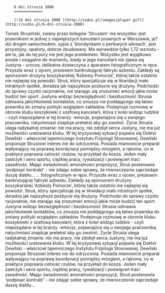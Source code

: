 
        6 dni strusia 2000 
        =============
        
        [![6 dni strusia 2000 ](http://vidos.pl/images/player.gif)](http://vidos.pl/6-dni-strusia-2000)
        
        
 Tomek Strusiński, zwany przez kolegów 'Strusiem' ma wszystko: jest prawnikiem w jednej z największych kancelarii prawnych w Warszawie, je?dzi drogim samochodem, sypia z 'blondynkami o perłowych włosach', jest przystojny, opalony, dobrze zbudowany. Ma wprawdzie tylko 1,72 wzrostu - ale to, jak do tej pory nie jest jego problemem. Wszystko jest wyjątkowo proste i osiągalne do momentu, kiedy w jego kancelarii nie zjawa się Justyna - urocza, delikatna dziewczyna z aparatem fotograficznym w ręce. Przyszła wraz z ojcem, prezesem bankrutującej fabryki azbestu. Zakłady są sponsorem drużyny koszykarskiej 'Azbesty Pomorze', której także ostatnio nie najlepiej się powodzi. Struś, który specjalizuje się w likwidacji mało intratnych spółek, doradza jak najszybsze pozbycie się drużyny. Podchodzi do sprawy czysto racjonalnie, nie starając się zrozumieć emocji jakie może budzić ten sport. Justyna widząc bezwzględność i bezduszność Strusia odmawia jakichkolwiek kontaktów, co zmusza nie poddającego się łatwo prawnika do zmiany polityki względem zakładów. Podejmuje rozmowę w obronie klubu koszykówki z szefową kancelarii, która z kolei widząc ludzkie - czyli niepożądane w tej branży -emocje, pojawiajżce się u swojego pracownika, natychmiast znajduje pretekst aby go zwolnić. Życie Strusia ulega radykalnej zmianie: nie ma pracy, nie zdobył serca Justyny, nie ma już możliwości uratowania klubu. W tej kryzysowej sytuacji pojawia się Doktor Dewilski - właściciel tajemniczego Instytutu Fizjologii Stosowanej. Dewilski proponuje Strusiowi interes nie do odrzucenia. Posiada mianowicie preparat wpływający na poprawę koordynacji pomiędzy mózgiem, a rękoma, co w praktyce poprawia celność rzutów, na przykład do kosza. Jeden mały zastrzyk i sens sportu, ciężkiej pracy, rywalizacji i poświęceń traci zasadność. Mając świadomość amoralności propozycji, Struś postanawia 'podpisać kontrakt' - nie zdając sobie sprawy, że równoczesnie zaprzedaje duszę diabłu...   ... fotograficznym w ręce. Przyszła wraz z ojcem, prezesem bankrutującej fabryki azbestu. Zakłady są sponsorem drużyny koszykarskiej 'Azbesty Pomorze', której także ostatnio nie najlepiej się powodzi. Struś, który specjalizuje się w likwidacji mało intratnych spółek, doradza jak najszybsze pozbycie się drużyny. Podchodzi do sprawy czysto racjonalnie, nie starając się zrozumieć emocji jakie może budzić ten sport. Justyna widząc bezwzględność i bezduszność Strusia odmawia jakichkolwiek kontaktów, co zmusza nie poddającego się łatwo prawnika do zmiany polityki względem zakładów. Podejmuje rozmowę w obronie klubu koszykówki z szefową kancelarii, która z kolei widząc ludzkie - czyli niepożądane w tej branży -emocje, pojawiajżce się u swojego pracownika, natychmiast znajduje pretekst aby go zwolnić. Życie Strusia ulega radykalnej zmianie: nie ma pracy, nie zdobył serca Justyny, nie ma już możliwości uratowania klubu. W tej kryzysowej sytuacji pojawia się Doktor Dewilski - właściciel tajemniczego Instytutu Fizjologii Stosowanej. Dewilski proponuje Strusiowi interes nie do odrzucenia. Posiada mianowicie preparat wpływający na poprawę koordynacji pomiędzy mózgiem, a rękoma, co w praktyce poprawia celność rzutów, na przykład do kosza. Jeden mały zastrzyk i sens sportu, ciężkiej pracy, rywalizacji i poświęceń traci zasadność. Mając świadomość amoralności propozycji, Struś postanawia 'podpisać kontrakt' - nie zdając sobie sprawy, że równoczesnie zaprzedaje duszę diabłu...
    